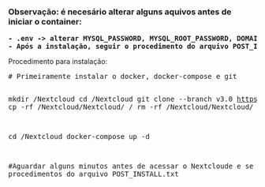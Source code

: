 <b>
<h3>
Observação: é necesário alterar alguns aquivos antes de iniciar o container:
 </h3>
  <pre>
- .env -> alterar MYSQL_PASSWORD, MYSQL_ROOT_PASSWORD, DOMAIN_NAME, OVERWRITEHOST, domain
- Após a instalação, seguir o procedimento do arquivo POST_INSTALL.txt
</pre>
    
</b>
Procedimento para instalação:
<pre>
# Primeiramente instalar o docker, docker-compose e git

mkdir /Nextcloud
cd /Nextcloud
git clone --branch v3.0 https://github.com/vitorarend/Nextcloud.git
cp -rf /Nextcloud/Nextcloud/ /
rm -rf /Nextcloud/Nextcloud/

cd /Nextcloud
docker-compose up -d

#Aguardar alguns minutos antes de acessar o Nextcloude e se guir os procedimentos do arquivo POST_INSTALL.txt
</pre>
